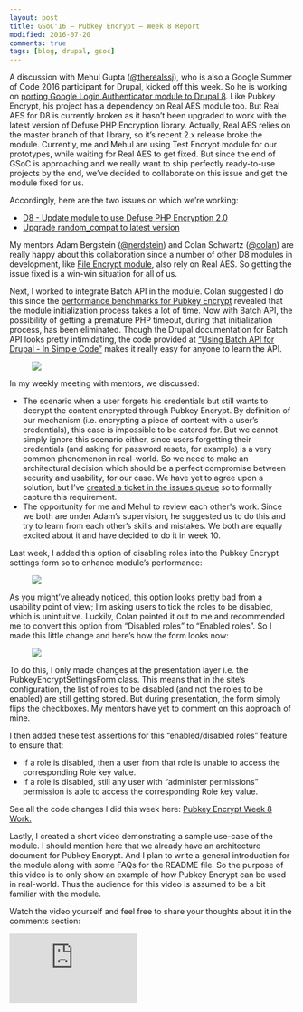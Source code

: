 ```yaml
---
layout: post
title: GSoC'16 – Pubkey Encrypt – Week 8 Report
modified: 2016-07-20
comments: true
tags: [blog, drupal, gsoc]
---
```


A discussion with Mehul Gupta (<a href="https://www.drupal.org/u/therealssj">@therealssj</a>), who is also a Google Summer of Code 2016 participant for Drupal, kicked off this week. So he is working on <a href="https://summerofcode.withgoogle.com/projects/#4630295898750976">porting Google Login Authenticator module to Drupal 8</a>. Like Pubkey Encrypt, his project has a dependency on Real AES module too. But Real AES for D8 is currently broken as it hasn’t been upgraded to work with the latest version of Defuse PHP Encryption library. Actually, Real AES relies on the master branch of that library, so it’s recent 2.x release broke the module. Currently, me and Mehul are using Test Encrypt module for our prototypes, while waiting for Real AES to get fixed. But since the end of GSoC is approaching and we really want to ship perfectly ready-to-use projects by the end, we’ve decided to collaborate on this issue and get the module fixed for us.

Accordingly, here are the two issues on which we’re working:

* <a href="https://www.drupal.org/node/2727845#comment-11391629">D8 - Update module to use Defuse PHP Encryption 2.0</a>
* <a href="https://www.drupal.org/node/2763787">Upgrade random_compat to latest version</a>

My mentors Adam Bergstein (<a href ='https://www.drupal.org/u/nerdstein'>@nerdstein</a>) and Colan Schwartz (<a href='https://www.drupal.org/u/colan'>@colan</a>) are really happy about this collaboration since a number of other D8 modules in development, like <a href="https://github.com/d8-contrib-modules/file_encrypt">File Encrypt module</a>, also rely on Real AES. So getting the issue fixed is a win-win situation for all of us.

Next, I worked to integrate Batch API in the module. Colan suggested I do this since the <a href ='http://www.talhaparacha.com/gsoc-2016-week-6-report/'>performance benchmarks for Pubkey Encrypt</a> revealed that the module initialization process takes a lot of time. Now with Batch API, the possibility of getting a premature PHP timeout, during that initialization process, has been eliminated.  Though the Drupal documentation for Batch API looks pretty intimidating, the code provided at <a href="http://hardcoredev.com/blog/using-batch-api-in-drupal-7-tutorial-in-simple-code/">“Using Batch API for Drupal - In Simple Code”</a> makes it really easy for anyone to learn the API.

<figure>
  <img src="http://www.talhaparacha.com/batch-api.png">
</figure>

In my weekly meeting with mentors, we discussed:

* The scenario when a user forgets his credentials but still wants to decrypt the content encrypted through Pubkey Encrypt. By definition of our mechanism (i.e. encrypting a piece of content with a user’s credentials), this case is impossible to be catered for. But we cannot simply ignore this scenario either, since users forgetting their credentials (and asking for password resets, for example) is a very common phenomenon in real-world. So we need to make an architectural decision which should be a perfect compromise between security and usability, for our case. We have yet to agree upon a solution, but I’ve <a href="https://www.drupal.org/node/2767549">created a ticket in the issues queue</a> so to formally capture this requirement.
* The opportunity for me and Mehul to review each other's work. Since we both are under Adam’s supervision, he suggested us to do this and try to learn from each other’s skills and mistakes. We both are equally excited about it and have decided to do it in week 10.

Last week, I added this option of disabling roles into the Pubkey Encrypt settings form so to enhance module’s performance:

<figure>
  <img src="http://www.talhaparacha.com/disable-roles.png">
</figure>

As you might’ve already noticed, this option looks pretty bad from a usability point of view; I’m asking users to tick the roles to be disabled, which is unintuitive. Luckily, Colan pointed it out to me and recommended me to convert this option from “Disabled roles” to “Enabled roles”. So I made this little change and here’s how the form looks now:

<figure>
  <img src="http://www.talhaparacha.com/enabled-roles.png">
</figure>

To do this, I only made changes at the presentation layer i.e. the PubkeyEncryptSettingsForm class. This means that in the site’s configuration, the list of roles to be disabled (and not the roles to be enabled) are still getting stored. But during presentation, the form simply flips the checkboxes. My mentors have yet to comment on this approach of mine.

I then added these test assertions for this “enabled/disabled roles” feature to ensure that:

* If a role is disabled, then a user from that role is unable to access the corresponding Role key value.
* If a role is disabled, still any user with “administer permissions” permission is able to access the corresponding Role key value.

See all the code changes I did this week here: <a href="https://github.com/talhaparacha/pubkey_encrypt/compare/a28b6a78ec4a7b318fafc7f854ba94faa3e37e75...talhaparacha:c47f5f8adb70f81dceb4f28404ca2173957dc6d5">Pubkey Encrypt Week 8 Work.</a>

Lastly, I created a short video demonstrating a sample use-case of the module. I should mention here that we already have an architecture document for Pubkey Encrypt. And I plan to write a general introduction for the module along with some FAQs for the README file. So the purpose of this video is to only show an example of how Pubkey Encrypt can be used in real-world. Thus the audience for this video is assumed to be a bit familiar with the module.

Watch the video yourself and feel free to share your thoughts about it in the comments section:

<iframe src="https://player.vimeo.com/video/174876122?color=c9ff23" width="225" height="123" frameborder="0" webkitallowfullscreen mozallowfullscreen allowfullscreen></iframe>
